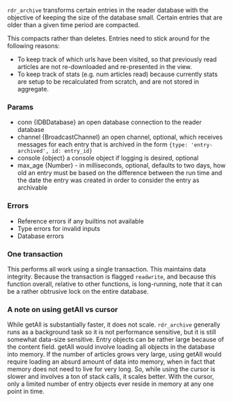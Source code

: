 `rdr_archive` transforms certain entries in the reader database with the objective of keeping the size of the database small. Certain entries that are older than a given time period are compacted.

This compacts rather than deletes. Entries need to stick around for the following reasons:
* To keep track of which urls have been visited, so that previously read articles are not re-downloaded and re-presented in the view.
* To keep track of stats (e.g. num articles read) because currently stats are setup to be recalculated from scratch, and are not stored in aggregate.

### Params

* conn {IDBDatabase} an open database connection to the reader database
* channel {BroadcastChannel} an open channel, optional, which receives messages for each entry that is archived in the form `{type: 'entry-archived', id: entry_id}`
* console {object} a console object if logging is desired, optional
* max_age {Number} - in milliseconds, optional, defaults to two days, how old an entry must be based on the difference between the run time and the date the entry was created in order to consider the entry as archivable

### Errors

* Reference errors if any builtins not available
* Type errors for invalid inputs
* Database errors

### One transaction

This performs all work using a single transaction. This maintains data integrity. Because the transaction is flagged `readwrite`, and because this function overall, relative to other functions, is long-running, note that it can be a rather obtrusive lock on the entire database.

### A note on using getAll vs cursor

While getAll is substantially faster, it does not scale. `rdr_archive` generally runs as a background task so it is not performance sensitive, but it is still somewhat data-size sensitive. Entry objects can be rather large because of the content field. getAll would involve loading all objects in the database into memory. If the number of articles grows very large, using getAll would require loading an absurd amount of data into memory, when in fact that memory does not need to live for very long. So, while using the cursor is slower and involves a ton of stack calls, it scales better. With the cursor, only a limited number of entry objects ever reside in memory at any one point in time.
